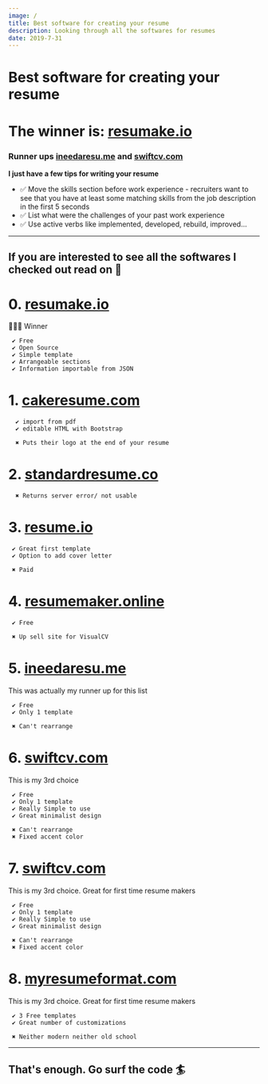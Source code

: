 ```yaml
---
image: /
title: Best software for creating your resume
description: Looking through all the softwares for resumes
date: 2019-7-31
---
```

# Best software for creating your resume
# The winner is: [resumake.io](https://resumake.io)
### Runner ups [ineedaresu.me](https://ineedaresu.me) and [swiftcv.com](https://swiftcv.com)

**I just have a few tips for writing your resume**

- ✅ Move the skills section before work experience - recruiters want to see that you have at least some matching skills from the job description in the first 5 seconds
- ✅ List what were the challenges of your past work experience
- ✅ Use active verbs like implemented, developed, rebuild, improved...
----------


## If you are interested to see all the softwares I checked out read on 📖

# 0. [resumake.io](https://resumake.io)
  🎉🎉🎉 Winner

     ✔ Free
     ✔ Open Source
     ✔ Simple template
     ✔ Arrangeable sections
     ✔ Information importable from JSON

# 1. [cakeresume.com](https://cakeresume.com)
      ✔ import from pdf
      ✔ editable HTML with Bootstrap

      ✖ Puts their logo at the end of your resume

# 2. [standardresume.co](https://standardresume.co)
      ✖ Returns server error/ not usable

# 3. [resume.io](https://resume.io)
     ✔ Great first template
     ✔ Option to add cover letter

     ✖ Paid

# 4. [resumemaker.online](https://resumemaker.online) 
     ✔ Free

     ✖ Up sell site for VisualCV

# 5. [ineedaresu.me](https://ineedaresu.me)
  This was actually my runner up for this list

     ✔ Free
     ✔ Only 1 template

     ✖ Can't rearrange

# 6. [swiftcv.com](https://swiftcv.com)
  This is my 3rd choice

     ✔ Free
     ✔ Only 1 template
     ✔ Really Simple to use
     ✔ Great minimalist design

     ✖ Can't rearrange
     ✖ Fixed accent color

# 7. [swiftcv.com](https://swiftcv.com)
  This is my 3rd choice. Great for first time resume makers

     ✔ Free
     ✔ Only 1 template
     ✔ Really Simple to use
     ✔ Great minimalist design

     ✖ Can't rearrange
     ✖ Fixed accent color

# 8. [myresumeformat.com](https://myresumeformat.com)
  This is my 3rd choice. Great for first time resume makers

     ✔ 3 Free templates
     ✔ Great number of customizations

     ✖ Neither modern neither old school

----
## That's enough. Go surf the code 🏄‍